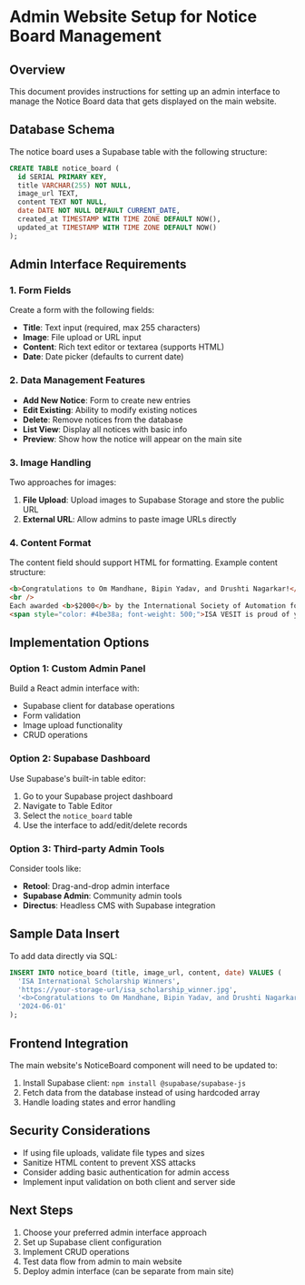 # Admin Website Setup for Notice Board Management

## Overview
This document provides instructions for setting up an admin interface to manage the Notice Board data that gets displayed on the main website.

## Database Schema
The notice board uses a Supabase table with the following structure:

```sql
CREATE TABLE notice_board (
  id SERIAL PRIMARY KEY,
  title VARCHAR(255) NOT NULL,
  image_url TEXT,
  content TEXT NOT NULL,
  date DATE NOT NULL DEFAULT CURRENT_DATE,
  created_at TIMESTAMP WITH TIME ZONE DEFAULT NOW(),
  updated_at TIMESTAMP WITH TIME ZONE DEFAULT NOW()
);
```

## Admin Interface Requirements

### 1. Form Fields
Create a form with the following fields:
- **Title**: Text input (required, max 255 characters)
- **Image**: File upload or URL input
- **Content**: Rich text editor or textarea (supports HTML)
- **Date**: Date picker (defaults to current date)

### 2. Data Management Features
- **Add New Notice**: Form to create new entries
- **Edit Existing**: Ability to modify existing notices
- **Delete**: Remove notices from the database
- **List View**: Display all notices with basic info
- **Preview**: Show how the notice will appear on the main site

### 3. Image Handling
Two approaches for images:
1. **File Upload**: Upload images to Supabase Storage and store the public URL
2. **External URL**: Allow admins to paste image URLs directly

### 4. Content Format
The content field should support HTML for formatting. Example content structure:
```html
<b>Congratulations to Om Mandhane, Bipin Yadav, and Drushti Nagarkar!</b>
<br />
Each awarded <b>$2000</b> by the International Society of Automation for their excellence and dedication.<br/>
<span style="color: #4be38a; font-weight: 500;">ISA VESIT is proud of your achievement!</span>
```

## Implementation Options

### Option 1: Custom Admin Panel
Build a React admin interface with:
- Supabase client for database operations
- Form validation
- Image upload functionality
- CRUD operations

### Option 2: Supabase Dashboard
Use Supabase's built-in table editor:
1. Go to your Supabase project dashboard
2. Navigate to Table Editor
3. Select the `notice_board` table
4. Use the interface to add/edit/delete records

### Option 3: Third-party Admin Tools
Consider tools like:
- **Retool**: Drag-and-drop admin interface
- **Supabase Admin**: Community admin tools
- **Directus**: Headless CMS with Supabase integration

## Sample Data Insert
To add data directly via SQL:

```sql
INSERT INTO notice_board (title, image_url, content, date) VALUES (
  'ISA International Scholarship Winners',
  'https://your-storage-url/isa_scholarship_winner.jpg',
  '<b>Congratulations to Om Mandhane, Bipin Yadav, and Drushti Nagarkar!</b><br />Each awarded <b>$2000</b> by the International Society of Automation for their excellence and dedication.<br/><span style="color: #4be38a; font-weight: 500;">ISA VESIT is proud of your achievement!</span>',
  '2024-06-01'
);
```

## Frontend Integration
The main website's NoticeBoard component will need to be updated to:
1. Install Supabase client: `npm install @supabase/supabase-js`
2. Fetch data from the database instead of using hardcoded array
3. Handle loading states and error handling

## Security Considerations
- If using file uploads, validate file types and sizes
- Sanitize HTML content to prevent XSS attacks
- Consider adding basic authentication for admin access
- Implement input validation on both client and server side

## Next Steps
1. Choose your preferred admin interface approach
2. Set up Supabase client configuration
3. Implement CRUD operations
4. Test data flow from admin to main website
5. Deploy admin interface (can be separate from main site)